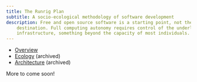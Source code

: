 ```yaml
---
title: The Runrig Plan
subtitle: A socio-ecological methodology of software development
description: Free and open source software is a starting point, not the
    destination. Full computing autonomy requires control of the underlying
    infrastructure, something beyond the capacity of most individuals.
---
```


- [Overview]
- [Ecology] (archived)
- [Architecture] (archived)

More to come soon!

[Overview]: /posts/the-runrig-plan-for-socio-ecological-design.md
[Ecology]: /posts/the-runrig-plan-appendix-ecology.md
[Architecture]: /posts/the-runrig-plan-appendix-architecture.md
